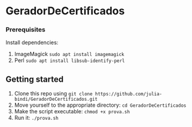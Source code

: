 # GeradorDeCertificados

### Prerequisites

Install dependencies:

1. ImageMagick `sudo apt install imagemagick`
2. Perl `sudo apt install libsub-identify-perl`

## Getting started

1. Clone this repo using `git clone https://github.com/julia-bindi/GeradorDeCertificados.git`
2. Move yourself to the appropriate directory: `cd GeradorDeCertificados`<br />
3. Make the script executable: `chmod +x prova.sh`
4. Run it: `./prova.sh`